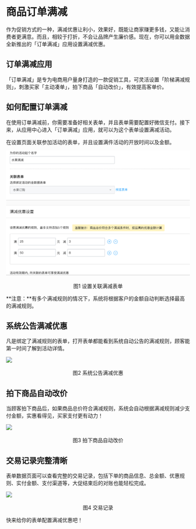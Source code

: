 # 商品订单满减

作为促销方式的一种，满减优惠让利小，效果好，既能让商家赚更多钱，又能让消费者更满意。而且，相较于打折，不会让品牌产生廉价感。现在，你可以用金数据全新推出的「订单满减」应用设置满减优惠。

## 订单满减应用

「订单满减」是专为电商用户量身打造的一款促销工具，可灵活设置「阶梯满减规则」，刺激买家「主动凑单」，拍下商品「自动改价」，有效提高客单价。

## 如何配置订单满减

在使用订单满减前，你需要准备好相关表单，并且表单需要配置好微信支付。接下来，从应用中心进入「订单满减」应用，就可以为这个表单设置满减活动。


在设置页面关联参加活动的表单，并且设置满件活动的开放时间以及金额。

![](/assets/满减-关联表单.jpg)

<center>图1 设置关联满减表单</center>

**注意：**有多个满减规则的情况下，系统将根据客户的金额自动判断选择最高的满减规则。

## 系统公告满减优惠

凡是绑定了满减规则的表单，打开表单都能看到系统自动公告的满减规则，顾客能第一时间了解到活动详情。

![](/assets/满减-系统公告)

<center>图2 系统公告满减优惠</center>

## 拍下商品自动改价

当顾客拍下商品后，如果商品总价符合满减规则，系统会自动根据满减规则减少支付金额，实惠看得见，买家支付更有动力！

![](https://ws1.sinaimg.cn/large/c25e83dbgy1flxzgb107mj212k0es3z7.jpg)

<center>图3 拍下商品自动改价</center>

## 交易记录完整清晰

表单数据页面可以查看完整的交易记录，包括下单的商品信息、总金额、优惠规则、实付金额、支付渠道等，大促结束后的对账也能轻松完成。

![](https://ws1.sinaimg.cn/large/c25e83dbgy1flxzhdxylvj21hc09676x.jpg)

<center>图4 交易记录</center>

快来给你的表单配置满减优惠吧！